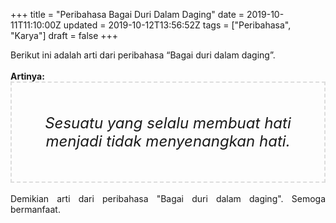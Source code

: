+++
title = "Peribahasa Bagai Duri Dalam Daging"
date = 2019-10-11T11:10:00Z
updated = 2019-10-12T13:56:52Z
tags = ["Peribahasa", "Karya"]
draft = false
+++

<div dir="ltr" style="text-align: left;" trbidi="on"><div style="text-align: justify;">Berikut ini adalah arti dari peribahasa “Bagai duri dalam daging”.</div><br /><div style="text-align: justify;"><b>Artinya:</b></div><div style="border: 2px dashed #ddd; font-size: 24px; height: auto; margin: 0 auto; padding: 50px; text-align: center; width: auto;"><i>Sesuatu yang selalu membuat hati menjadi tidak menyenangkan hati.</i></div><div style="text-align: justify;"><br /></div><div style="text-align: justify;">Demikian arti dari peribahasa "Bagai duri dalam daging". Semoga bermanfaat.</div></div>
